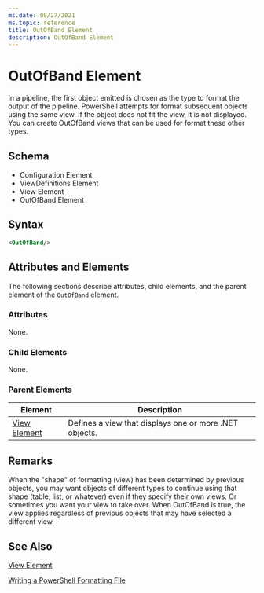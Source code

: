 ```yaml
---
ms.date: 08/27/2021
ms.topic: reference
title: OutOfBand Element
description: OutOfBand Element
---
```

# OutOfBand Element

In a pipeline, the first object emitted is chosen as the type to format the output of the pipeline.
PowerShell attempts for format subsequent objects using the same view. If the object does not fit
the view, it is not displayed. You can create OutOfBand views that can be used for format these
other types.

## Schema

- Configuration Element
- ViewDefinitions Element
- View Element
- OutOfBand Element

## Syntax

```xml
<OutOfBand/>
```

## Attributes and Elements

The following sections describe attributes, child elements, and the parent element of the
`OutOfBand` element.

### Attributes

None.

### Child Elements

None.

### Parent Elements

|Element|Description|
|-------------|-----------------|
|[View Element](./view-element-format.md)|Defines a view that displays one or more .NET objects.|

## Remarks

When the "shape" of formatting (view) has been determined by previous objects, you may want objects
of different types to continue using that shape (table, list, or whatever) even if they specify
their own views. Or sometimes you want your view to take over. When OutOfBand is true, the view
applies regardless of previous objects that may have selected a different view.

## See Also

[View Element](./view-element-format.md)

[Writing a PowerShell Formatting File](./writing-a-powershell-formatting-file.md)
